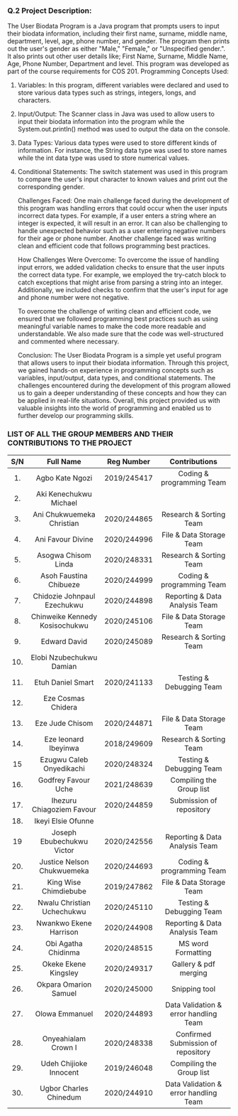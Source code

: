 ### Q.2 Project Description:

The User Biodata Program is a Java program that prompts users to input their biodata information,
including their first name, surname, middle name, department, level, age, phone number, and gender. The
program then prints out the user's gender as either "Male," "Female," or "Unspecified gender.". It also prints out other user details like; First Name, Surname, Middle Name, Age, Phone Number, Department and level. This
program was developed as part of the course requirements for COS 201.
Programming Concepts Used:

1. Variables: In this program, different variables were declared and used to store various data types such
   as strings, integers, longs, and characters.
2. Input/Output: The Scanner class in Java was used to allow users to input their biodata information into
   the program while the System.out.println() method was used to output the data on the console.
3. Data Types: Various data types were used to store different kinds of information. For instance, the
   String data type was used to store names while the int data type was used to store numerical values.
4. Conditional Statements: The switch statement was used in this program to compare the user's input
   character to known values and print out the corresponding gender.
   
   Challenges Faced:
   One main challenge faced during the development of this program was handling errors that could occur
   when the user inputs incorrect data types. For example, if a user enters a string where an integer is
   expected, it will result in an error. It can also be challenging to handle unexpected behavior such as a user
   entering negative numbers for their age or phone number. Another challenge faced was writing clean and
   efficient code that follows programming best practices.
   
   How Challenges Were Overcome:
   To overcome the issue of handling input errors, we added validation checks to ensure that the user inputs
   the correct data type. For example, we employed the try-catch block to catch exceptions that might arise
   from parsing a string into an integer. Additionally, we included checks to confirm that the user's input for
   age and phone number were not negative.
   
   To overcome the challenge of writing clean and efficient code, we ensured that we followed programming
   best practices such as using meaningful variable names to make the code more readable and
   understandable. We also made sure that the code was well-structured and commented where necessary.
   
   Conclusion:
   The User Biodata Program is a simple yet useful program that allows users to input their biodata
   information. Through this project, we gained hands-on experience in programming concepts such as
   variables, input/output, data types, and conditional statements. The challenges encountered during the
   development of this program allowed us to gain a deeper understanding of these concepts and how they
   can be applied in real-life situations. Overall, this project provided us with valuable insights into the world
   of programming and enabled us to further develop our programming skills.
  

### LIST OF ALL THE GROUP MEMBERS AND THEIR CONTRIBUTIONS TO THE PROJECT

| **S/N** |         **Full Name**          | **Reg Number** |           **Contributions**           |
| :-----: | :----------------------------: | :------------: | :-----------------------------------: |
|   1.    |        Agbo Kate Ngozi         |  2019/245417   |       Coding & programming Team       |
|   2.    |     Aki Kenechukwu Michael     |
|   3.    |   Ani Chukwuemeka Christian    |  2020/244865   |        Research & Sorting Team        |
|   4.    |       Ani Favour Divine        |  2020/244996   |       File & Data Storage Team        |
|   5.    |      Asogwa Chisom Linda       |  2020/248331   |        Research & Sorting Team        |
|   6.    |     Asoh Faustina Chibueze     |  2020/244999   |       Coding & programming Team       |
|   7.    |  Chidozie Johnpaul Ezechukwu   |  2020/244898   |    Reporting & Data Analysis Team     |
|   8.    | Chinweike Kennedy Kosisochukwu |  2020/245106   |       File & Data Storage Team        |
|   9.    |          Edward David          |  2020/245089   |        Research & Sorting Team        |
|   10.   |    Elobi Nzubechukwu Damian    |
|   11.   |       Etuh Daniel Smart        |  2020/241133   |       Testing & Debugging Team        |
|   12.   |       Eze Cosmas Chidera       |
|   13.   |        Eze Jude Chisom         |  2020/244871   |       File & Data Storage Team        |
|   14.   |      Eze leonard Ibeyinwa      |  2018/249609   |        Research & Sorting Team        |
|   15    |    Ezugwu Caleb Onyedikachi    |  2020/248324   |       Testing & Debugging Team        |
|   16.   |      Godfrey Favour Uche       |  2021/248639   |       Compiling the Group list        |
|   17.   |   Ihezuru Chiagoziem Favour    |  2020/244859   |       Submission of repository        |
|   18.   |       Ikeyi Elsie Ofunne       |
|   19    |   Joseph Ebubechukwu Victor    |  2020/242556   |    Reporting & Data Analysis Team     |
|   20.   |   Justice Nelson Chukwuemeka   |  2020/244693   |       Coding & programming Team       |
|   21.   |     King Wise Chimdiebube      |  2019/247862   |       File & Data Storage Team        |
|   22.   |   Nwalu Christian Uchechukwu   |  2020/245110   |       Testing & Debugging Team        |
|   23.   |     Nwankwo Ekene Harrison     |  2020/244908   |    Reporting & Data Analysis Team     |
|   24.   |      Obi Agatha Chidinma       |  2020/248515   |          MS word Formatting           |
|   25.   |      Okeke Ekene Kingsley      |  2020/249317   |         Gallery & pdf merging         |
|   26.   |     Okpara Omarion Samuel      |  2020/245000   |             Snipping tool             |
|   27.   |         Olowa Emmanuel         |  2020/244893   | Data Validation & error handling Team |
|   28.   |      Onyeahialam Crown I       |  2020/248338   |  Confirmed Submission of repository   |
|   29.   |     Udeh Chijioke Innocent     |  2019/246048   |       Compiling the Group list        |
|   30.   |     Ugbor Charles Chinedum     |  2020/244910   | Data Validation & error handling Team |
